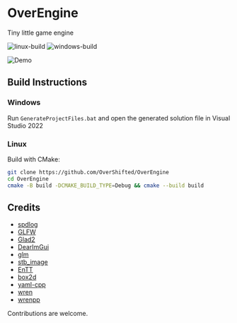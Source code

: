 # OverEngine
Tiny little game engine

![linux-build](https://github.com/OverShifted/OverEngine/workflows/linux-build/badge.svg)
![windows-build](https://github.com/OverShifted/OverEngine/workflows/windows-build/badge.svg)

<!-- ![Logo](https://repository-images.githubusercontent.com/246120634/f6e9f080-a288-11ea-9a12-502646520a32) -->
![Demo](https://user-images.githubusercontent.com/53635046/212471698-c1f55569-1f98-4c1b-b29d-0e8fa02a00af.png)

## Build Instructions
### Windows
Run `GenerateProjectFiles.bat` and open the generated solution file in Visual Studio 2022

### Linux
Build with CMake:
```sh
git clone https://github.com/OverShifted/OverEngine
cd OverEngine
cmake -B build -DCMAKE_BUILD_TYPE=Debug && cmake --build build
```
## Credits
* [spdlog](https://github.com/gabime/spdlog)
* [GLFW](https://github.com/glfw/GLFW)
* [Glad2](https://gen.glad.sh/)
* [DearImGui](https://github.com/ocornut/imgui)
* [glm](https://github.com/g-truc/glm)
* [stb_image](https://github.com/nothings/stb/blob/master/stb_image.h)
* [EnTT](https://github.com/skypjack/entt)
* [box2d](https://github.com/erincatto/box2d)
* [yaml-cpp](https://github.com/jbeder/yaml-cpp)
* [wren](https://github.com/wren-lang/wren)
* [wrenpp](https://github.com/Nelarius/wrenpp)

Contributions are welcome.


